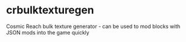 # crbulktexturegen
Cosmic Reach bulk texture generator - can be used to mod blocks with JSON mods into the game quickly
